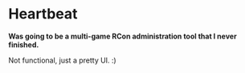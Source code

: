 # Heartbeat

__Was going to be a multi-game RCon administration tool that I never finished.__

Not functional, just a pretty UI. :)
